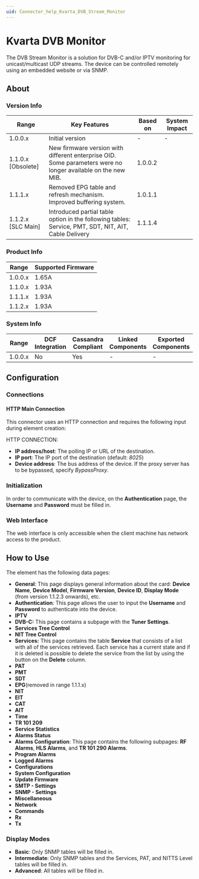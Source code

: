 ```yaml
---
uid: Connector_help_Kvarta_DVB_Stream_Monitor
---
```


# Kvarta DVB Monitor

The DVB Stream Monitor is a solution for DVB-C and/or IPTV monitoring for unicast/multicast UDP streams. The device can be controlled remotely using an embedded website or via SNMP.

## About

### Version Info

| Range | Key Features | Based on | System Impact |
|--|--|--|--|
| 1.0.0.x | Initial version | - | - |
| 1.1.0.x [Obsolete] | New firmware version with different enterprise OID. Some parameters were no longer available on the new MIB. | 1.0.0.2 |  |
| 1.1.1.x | Removed EPG table and refresh mechanism. Improved buffering system. | 1.0.1.1 |  |
| 1.1.2.x [SLC Main] | Introduced partial table option in the following tables: Service, PMT, SDT, NIT, AIT, Cable Delivery | 1.1.1.4 |  |

### Product Info

| Range     | Supported Firmware     |
|-----------|------------------------|
| 1.0.0.x   | 1.65A                  |
| 1.1.0.x   | 1.93A                  |
| 1.1.1.x   | 1.93A                  |
| 1.1.2.x   | 1.93A                  |

### System Info

| Range     | DCF Integration     | Cassandra Compliant     | Linked Components     | Exported Components     |
|-----------|---------------------|-------------------------|-----------------------|-------------------------|
| 1.0.0.x   | No                  | Yes                     | -                     | -                       |

## Configuration

### Connections

#### HTTP Main Connection

This connector uses an HTTP connection and requires the following input during element creation:

HTTP CONNECTION:

- **IP address/host**: The polling IP or URL of the destination.
- **IP port**: The IP port of the destination (default: *8025*)
- **Device address**: The bus address of the device. If the proxy server has to be bypassed, specify *BypassProxy*.

### Initialization

In order to communicate with the device, on the **Authentication** page, the **Username** and **Password** must be filled in.

### Web Interface

The web interface is only accessible when the client machine has network access to the product.

## How to Use

The element has the following data pages:

- **General**: This page displays general information about the card: **Device Name**, **Device Model**, **Firmware Version**, **Device ID**, **Display Mode** (from version 1.1.2.3 onwards), etc.
- **Authentication**: This page allows the user to input the **Username** and **Password** to authenticate into the device.
- **IPTV**
- **DVB-C:** This page contains a subpage with the **Tuner Settings**.
- **Services Tree Control**
- **NIT Tree Control**
- **Services:** This page contains the table **Service** that consists of a list with all of the services retrieved. Each service has a current state and if it is deleted is possible to delete the service from the list by using the button on the **Delete** column.
- **PAT**
- **PMT**
- **SDT**
- **EPG**(removed in range 1.1.1.x)
- **NIT**
- **EIT**
- **CAT**
- **AIT**
- **Time**
- **TR 101 209**
- **Service Statistics**
- **Alarms Status**
- **Alarms Configuration**: This page contains the following subpages: **RF Alarms**, **HLS Alarms**, and **TR 101 290 Alarms**.
- **Program Alarms**
- **Logged Alarms**
- **Configurations**
- **System Configuration**
- **Update Firmware**
- **SMTP - Settings**
- **SNMP - Settings**
- **Miscellaneous**
- **Network**
- **Commands**
- **Rx**
- **Tx**

### Display Modes

- **Basic**: Only SNMP tables will be filled in.
- **Intermediate**: Only SNMP tables and the Services, PAT, and NITTS Level tables will be filled in.
- **Advanced**: All tables will be filled in.
